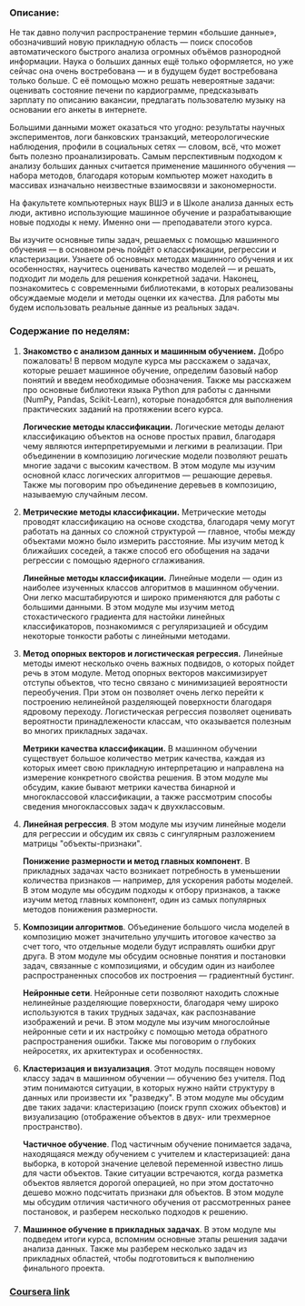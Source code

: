 ### Описание:
Не так давно получил распространение термин «большие данные», обозначивший новую прикладную область — поиск способов автоматического быстрого анализа огромных объёмов разнородной информации. Наука о больших данных ещё только оформляется, но уже сейчас она очень востребована — и в будущем будет востребована только больше.
С её помощью можно решать невероятные задачи: оценивать состояние печени по кардиограмме, предсказывать зарплату по описанию вакансии, предлагать пользователю музыку на основании его анкеты в интернете.

Большими данными может оказаться что угодно: результаты научных экспериментов, логи банковских транзакций, метеорологические наблюдения, профили в социальных сетях — словом, всё, что может быть полезно проанализировать.
Самым перспективным подходом к анализу больших данных считается применение машинного обучения — набора методов, благодаря которым компьютер может находить в массивах изначально неизвестные взаимосвязи и закономерности.

На факультете компьютерных наук ВШЭ и в Школе анализа данных есть люди, активно использующие машинное обучение и разрабатывающие новые подходы к нему. Именно они — преподаватели этого курса.

Вы изучите основные типы задач, решаемых с помощью машинного обучения — в основном речь пойдёт о классификации, регрессии и кластеризации. Узнаете об основных методах машинного обучения и их особенностях, научитесь оценивать качество моделей — и решать, подходит ли модель для решения конкретной задачи. Наконец, познакомитесь с современными библиотеками, в которых реализованы обсуждаемые модели и методы оценки их качества. Для работы мы будем использовать реальные данные из реальных задач.

### Содержание по неделям:
1. **Знакомство с анализом данных и машинным обучением.** Добро пожаловать! В первом модуле курса мы расскажем о задачах, которые решает машинное обучение, определим базовый набор понятий и введем необходимые обозначения. Также мы расскажем про основные библиотеки языка Python для работы с данными (NumPy, Pandas, Scikit-Learn), которые понадобятся для выполнения практических заданий на протяжении всего курса.

    **Логические методы классификации.** Логические методы делают классификацию объектов на основе простых правил, благодаря чему являются интерпретируемыми и легкими в реализации. При объединении в композицию логические модели позволяют решать многие задачи с высоким качеством. В этом модуле мы изучим основной класс логических алгоритмов — решающие деревья. Также мы поговорим про объединение деревьев в композицию, называемую случайным лесом.
    
2. **Метрические методы классификации.** Метрические методы проводят классификацию на основе сходства, благодаря чему могут работать на данных со сложной структурой — главное, чтобы между объектами можно было измерить расстояние. Мы изучим метод k ближайших соседей, а также способ его обобщения на задачи регрессии с помощью ядерного сглаживания.

    **Линейные методы классификации.** Линейные модели — один из наиболее изученных классов алгоритмов в машинном обучении. Они легко масштабируются и широко применяются для работы с большими данными. В этом модуле мы изучим метод стохастического градиента для настойки линейных классификаторов, познакомимся с регуляризацией и обсудим некоторые тонкости работы с линейными методами.
    
3. **Метод опорных векторов и логистическая регрессия.** Линейные методы имеют несколько очень важных подвидов, о которых пойдет речь в этом модуле. Метод опорных векторов максимизирует отступы объектов, что тесно связано с минимизацией вероятности переобучения. При этом он позволяет очень легко перейти к построению нелинейной разделяющей поверхности благодаря ядровому переходу. Логистическая регрессия позволяет оценивать вероятности принадлежености классам, что оказывается полезным во многих прикладных задачах.

    **Метрики качества классификации.** В машинном обучении существует большое количество метрик качества, каждая из которых имеет свою прикладную интерпретацию и направлена на измерение конкретного свойства решения. В этом модуле мы обсудим, какие бывают метрики качества бинарной и многоклассовой классификации, а также рассмотрим способы сведения многоклассовых задач к двухклассовым.
    
4. **Линейная регрессия**. В этом модуле мы изучим линейные модели для регрессии и обсудим их связь с сингулярным разложением матрицы "объекты-признаки".

    **Понижение размерности и метод главных компонент**. В прикладных задачах часто возникает потребность в уменьшении количества признаков — например, для ускорения работы моделей. В этом модуле мы обсудим подходы к отбору признаков, а также изучим метод главных компонент, один из самых популярных методов понижения размерности.
    
5. **Композиции алгоритмов**. Объединение большого числа моделей в композицию может значительно улучшить итоговое качество за счет того, что отдельные модели будут исправлять ошибки друг друга. В этом модуле мы обсудим основные понятия и постановки задач, связанные с композициями, и обсудим один из наиболее распространенных способов их построения — градиентный бустинг.

    **Нейронные сети**. Нейронные сети позволяют находить сложные нелинейные разделяющие поверхности, благодаря чему широко используются в таких трудных задачах, как распознавание изображений и речи. В этом модуле мы изучим многослойные нейронные сети и их настройку с помощью метода обратного распространения ошибки. Также мы поговорим о глубоких нейросетях, их архитектурах и особенностях.
6. **Кластеризация и визуализация**. Этот модуль посвящен новому классу задач в машинном обучении — обучению без учителя. Под этим понимаются ситуации, в которых нужно найти структуру в данных или произвести их "разведку". В этом модуле мы обсудим две таких задачи: кластеризацию (поиск групп схожих объектов) и визуализацию (отображение объектов в двух- или трехмерное пространство).

   **Частичное обучение**. Под частичным обучение понимается задача, находящаяся между обучением с учителем и кластеризацией: дана выборка, в которой значение целевой переменной известно лишь для части объектов. Такие ситуации встречаются, когда разметка объектов является дорогой операцией, но при этом достаточно дешево можно подсчитать признаки для объектов. В этом модуле мы обсудим отличия частичного обучения от рассмотренных ранее постановок, и разберем несколько подходов к решению.
   
7. **Машинное обучение в прикладных задачах**. В этом модуле мы подведем итоги курса, вспомним основные этапы решения задачи анализа данных. Также мы разберем несколько задач из прикладных областей, чтобы подготовиться к выполнению финального проекта.


### [Coursera link](https://www.coursera.org/learn/vvedenie-mashinnoe-obuchenie/)
